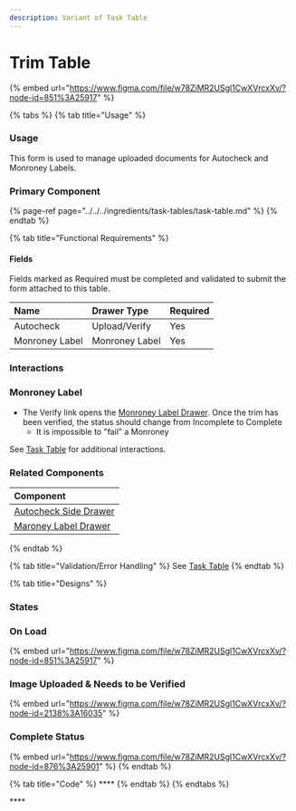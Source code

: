 ```yaml
---
description: Variant of Task Table
---
```


# Trim Table

{% embed url="https://www.figma.com/file/w78ZiMR2USgl1CwXVrcxXv/?node-id=851%3A25917" %}

{% tabs %}
{% tab title="Usage" %}
### Usage

This form is used to manage uploaded documents for Autocheck and Monroney Labels. 

### Primary Component

{% page-ref page="../../../ingredients/task-tables/task-table.md" %}
{% endtab %}

{% tab title="Functional Requirements" %}
#### Fields

Fields marked as Required must be completed and validated to submit the form attached to this table.

| Name | Drawer Type |  Required |
| :--- | :--- | :--- |
| Autocheck | Upload/Verify | Yes |
| Monroney Label | Monroney Label | Yes |

### Interactions

### Monroney Label

* The Verify link opens the [Monroney Label Drawer](../../drawer/drawer-trim.md). Once the trim has been verified, the status should change from Incomplete to Complete
  * It is impossible to "fail" a Monroney

See [Task Table](../../../ingredients/task-tables/task-table.md) for additional interactions.

### Related Components

| Component |
| :--- |
| [Autocheck Side Drawer](../../drawer/verification.md) |
| [Maroney Label Drawer](../../drawer/drawer-trim.md) |
{% endtab %}

{% tab title="Validation/Error Handling" %}
See [Task Table](../../../ingredients/task-tables/task-table.md)
{% endtab %}

{% tab title="Designs" %}
### **States**

### **On Load**

{% embed url="https://www.figma.com/file/w78ZiMR2USgl1CwXVrcxXv/?node-id=851%3A25917" %}

### **Image Uploaded & Needs to be Verified**

{% embed url="https://www.figma.com/file/w78ZiMR2USgl1CwXVrcxXv/?node-id=2138%3A16035" %}

### Complete Status

{% embed url="https://www.figma.com/file/w78ZiMR2USgl1CwXVrcxXv/?node-id=876%3A25901" %}
{% endtab %}

{% tab title="Code" %}
\*\*\*\*
{% endtab %}
{% endtabs %}





\*\*\*\*



